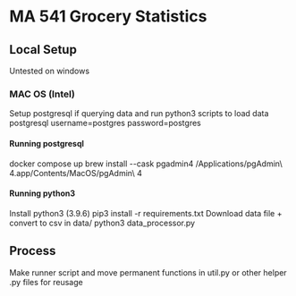 # MA 541 Grocery Statistics

## Local Setup
Untested on windows

### MAC OS (Intel)
Setup postgresql if querying data and run python3 scripts to load data
postgresql username=postgres password=postgres

#### Running postgresql
docker compose up
brew install --cask pgadmin4
/Applications/pgAdmin\ 4.app/Contents/MacOS/pgAdmin\ 4

#### Running python3
Install python3 (3.9.6)
pip3 install -r requirements.txt
Download data file + convert to csv in data/
python3 data_processor.py

## Process
Make runner script and move permanent functions in util.py or other helper .py files for reusage